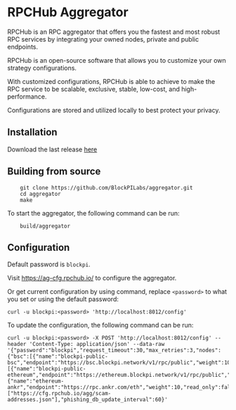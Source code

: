 # RPCHub Aggregator

RPCHub is an RPC aggregator that offers you the fastest and most robust RPC services by integrating your owned nodes, private and public endpoints.

RPCHub is an open-source software that allows you to customize your own strategy configurations.

With customized configurations, RPCHub is able to achieve to make the RPC service to be scalable, exclusive, stable, low-cost, and high-performance.

Configurations are stored and utilized locally to best protect your privacy.


## Installation
Download the last release [here](https://github.com/BlockPILabs/aggregator/releases)

## Building from source
```shell
    git clone https://github.com/BlockPILabs/aggregator.git
    cd aggregator
    make
```
To start the aggregator, the following command can be run:
```shell
    build/aggregator
```
## Configuration
Default password is `blockpi`.

Visit https://ag-cfg.rpchub.io/ to configure the aggregator.

Or get current configuration by using command, replace `<password>` to what you set or using the default password:
```shell
curl -u blockpi:<password> 'http://localhost:8012/config'
```
To update the configuration, the following command can be run:
```shell
curl -u blockpi:<password> -X POST 'http://localhost:8012/config' --header 'Content-Type: application/json' --data-raw '{"password":"blockpi","request_timeout":30,"max_retries":3,"nodes":{"bsc":[{"name":"blockpi-public-bsc","endpoint":"https://bsc.blockpi.network/v1/rpc/public","weight":100,"read_only":false,"disabled":false}],"ethereum":[{"name":"blockpi-public-ethereum","endpoint":"https://ethereum.blockpi.network/v1/rpc/public","weight":90,"read_only":false,"disabled":false},{"name":"ethereum-ankr","endpoint":"https://rpc.ankr.com/eth","weight":10,"read_only":false,"disabled":false}]},"phishing_db":["https://cfg.rpchub.io/agg/scam-addresses.json"],"phishing_db_update_interval":60}'
```